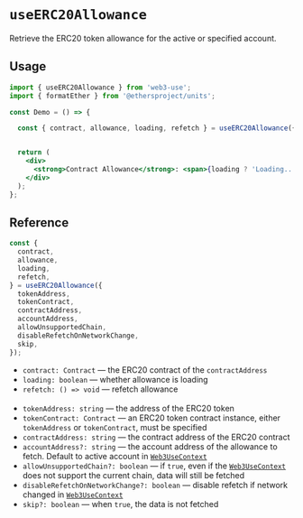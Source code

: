 # `useERC20Allowance`

Retrieve the ERC20 token allowance for the active or specified account.

## Usage

```jsx
import { useERC20Allowance } from 'web3-use';
import { formatEther } from '@ethersproject/units';

const Demo = () => {

  const { contract, allowance, loading, refetch } = useERC20Allowance({ tokenAddress: '0xdac17f958d2ee523a2206206994597c13d831ec7', contractAddress: '0xbb34b2adb9a4e35915cc96081f5ec02af054cff3' });


  return (
    <div>
      <strong>Contract Allowance</strong>: <span>{loading ? 'Loading...' : formatEther(allowance)}</span> <br />
    </div>
  );
};
```

## Reference

```jsx
const {
  contract,
  allowance,
  loading,
  refetch,
} = useERC20Allowance({
  tokenAddress,
  tokenContract,
  contractAddress,
  accountAddress,
  allowUnsupportedChain,
  disableRefetchOnNetworkChange,
  skip,
});
```
- `contract: Contract` &mdash; the ERC20 contract of the `contractAddress`
- `loading: boolean` &mdash; whether allowance is loading
- `refetch: () => void` &mdash; refetch allowance<br><br>
- `tokenAddress: string` &mdash; the address of the ERC20 token
- `tokenContract: Contract` &mdash; an ERC20 token contract instance, either `tokenAddress` or `tokenContract`, must be specified
- `contractAddress: string` &mdash; the contract address of the ERC20 contract
- `accountAddress?: string` &mdash; the account address of the allowance to fetch. Default to active account in [`Web3UseContext`](./useWeb3UseContext.md)
- `allowUnsupportedChain?: boolean` &mdash; if `true`, even if the [`Web3UseContext`](./useWeb3UseContext.md) does not support the current chain, data will still be fetched
- `disableRefetchOnNetworkChange?: boolean` &mdash; disable refetch if network changed in [`Web3UseContext`](./useWeb3UseContext.md)
- `skip?: boolean` &mdash; when `true`, the data is not fetched